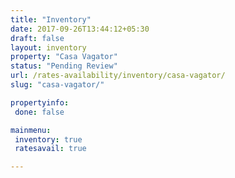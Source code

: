 ```yaml
---
title: "Inventory"
date: 2017-09-26T13:44:12+05:30
draft: false
layout: inventory
property: "Casa Vagator"
status: "Pending Review"
url: /rates-availability/inventory/casa-vagator/
slug: "casa-vagator/"

propertyinfo:
 done: false

mainmenu:
 inventory: true
 ratesavail: true

---
```


